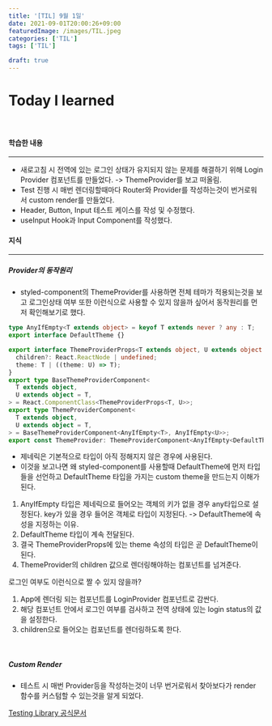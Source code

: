 ```yaml
---
title: '[TIL] 9월 1일'
date: 2021-09-01T20:00:26+09:00
featuredImage: /images/TIL.jpeg
categories: ['TIL']
tags: ['TIL']

draft: true
---
```


# Today I learned

<br>

<!--more-->

#### 학습한 내용

---

- 새로고침 시 전역에 있는 로그인 상태가 유지되지 않는 문제를 해결하기 위해 Login Provider 컴포넌트를 만들었다. -> ThemeProvider를 보고 떠올림.
- Test 진행 시 매번 렌더링할때마다 Router와 Provider를 작성하는것이 번거로워서 custom render를 만들었다.
- Header, Button, Input 테스트 케이스를 작성 및 수정했다.
- useInput Hook과 Input Component를 작성했다.

#### 지식

---

##### Provider의 동작원리

- styled-component의 ThemeProvider를 사용하면 전체 테마가 적용되는것을 보고 로그인상태 여부 또한 이런식으로 사용할 수 있지 않을까 싶어서 동작원리를 먼저 확인해보기로 했다.

```ts
type AnyIfEmpty<T extends object> = keyof T extends never ? any : T;
export interface DefaultTheme {}

export interface ThemeProviderProps<T extends object, U extends object = T> {
  children?: React.ReactNode | undefined;
  theme: T | ((theme: U) => T);
}
export type BaseThemeProviderComponent<
  T extends object,
  U extends object = T,
> = React.ComponentClass<ThemeProviderProps<T, U>>;
export type ThemeProviderComponent<
  T extends object,
  U extends object = T,
> = BaseThemeProviderComponent<AnyIfEmpty<T>, AnyIfEmpty<U>>;
export const ThemeProvider: ThemeProviderComponent<AnyIfEmpty<DefaultTheme>>;
```

- 제네릭은 기본적으로 타입이 아직 정해지지 않은 경우에 사용된다.
- 이것을 보고나면 왜 styled-component를 사용할때 DefaultTheme에 먼저 타입들을 선언하고 DefaultTheme 타입을 가지는 custom theme을 만드는지 이해가 된다.

1. AnyIfEmpty 타입은 제네릭으로 들어오는 객체의 키가 없을 경우 any타입으로 설정된다. key가 있을 경우 들어온 객체로 타입이 지정된다. -> DefaultTheme에 속성을 지정하는 이유.
2. DefaultTheme 타입이 계속 전달된다.
3. 결국 ThemeProviderProps에 있는 theme 속성의 타입은 곧 DefaultTheme이 된다.
4. ThemeProvider의 children 값으로 렌더링해야하는 컴포넌트를 넘겨준다.

로그인 여부도 이런식으로 짤 수 있지 않을까?

1. App에 렌더링 되는 컴포넌트를 LoginProvider 컴포넌트로 감싼다.
2. 해당 컴포넌트 안에서 로그인 여부를 검사하고 전역 상태에 있는 login status의 값을 설정한다.
3. children으로 들어오는 컴포넌트를 렌더링하도록 한다.

<br>

##### Custom Render

- 테스트 시 매번 Provider등을 작성하는것이 너무 번거로워서 찾아보다가 render 함수를 커스텀할 수 있는것을 알게 되었다.

[Testing Library 공식문서](https://testing-library.com/docs/react-testing-library/setup/)
